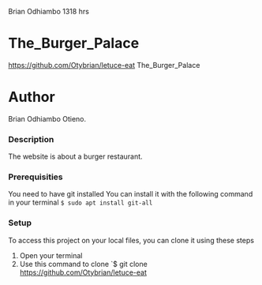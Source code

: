 Brian Odhiambo  1318 hrs
# The_Burger_Palace
https://github.com/Otybrian/letuce-eat
The_Burger_Palace
# Author
Brian Odhiambo Otieno.
### Description
The website is about a burger restaurant.
### Prerequisities
You need to have git installed
You can install it with the following command in your terminal
`$ sudo apt install git-all`
### Setup
To access this project on your local files, you can clone it using these steps
1. Open your terminal
1. Use this command to clone `$ git clone
https://github.com/Otybrian/letuce-eat